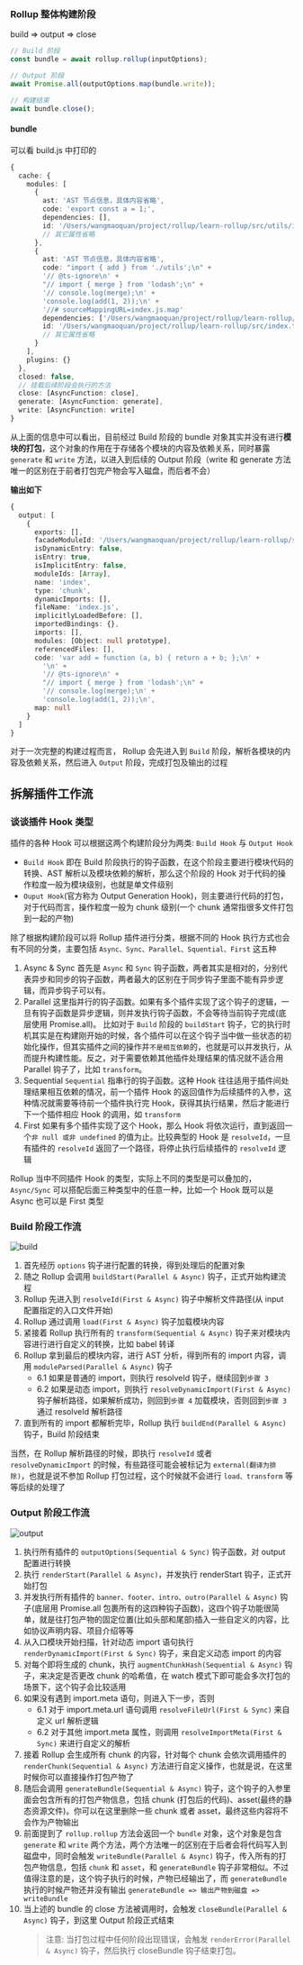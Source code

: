 ### Rollup 整体构建阶段

build => output => close

```ts
// Build 阶段
const bundle = await rollup.rollup(inputOptions);

// Output 阶段
await Promise.all(outputOptions.map(bundle.write));

// 构建结束
await bundle.close();
```

#### bundle

可以看 build.js 中打印的

```ts
{
  cache: {
    modules: [
      {
        ast: 'AST 节点信息，具体内容省略',
        code: 'export const a = 1;',
        dependencies: [],
        id: '/Users/wangmaoquan/project/rollup/learn-rollup/src/utils/index.ts',
        // 其它属性省略
      },
      {
        ast: 'AST 节点信息，具体内容省略',
        code: "import { add } from './utils';\n" +
        '// @ts-ignore\n' +
        "// import { merge } from 'lodash';\n" +
        '// console.log(merge);\n' +
        'console.log(add(1, 2));\n' +
        '//# sourceMappingURL=index.js.map'
        dependencies: ['/Users/wangmaoquan/project/rollup/learn-rollup/src/utils/index.ts' ],
        id: '/Users/wangmaoquan/project/rollup/learn-rollup/src/index.ts',
        // 其它属性省略
      }
    ],
    plugins: {}
  },
  closed: false,
  // 挂载后续阶段会执行的方法
  close: [AsyncFunction: close],
  generate: [AsyncFunction: generate],
  write: [AsyncFunction: write]
}

```

从上面的信息中可以看出，目前经过 Build 阶段的 bundle 对象其实并没有进行**模块的打包**，这个对象的作用在于存储各个模块的内容及依赖关系，同时暴露 `generate` 和 `write` 方法，以进入到后续的 Output 阶段（write 和 generate 方法唯一的区别在于前者打包完产物会写入磁盘，而后者不会）

**输出如下**

```ts
{
  output: [
    {
      exports: [],
      facadeModuleId: '/Users/wangmaoquan/project/rollup/learn-rollup/src/index.ts',
      isDynamicEntry: false,
      isEntry: true,
      isImplicitEntry: false,
      moduleIds: [Array],
      name: 'index',
      type: 'chunk',
      dynamicImports: [],
      fileName: 'index.js',
      implicitlyLoadedBefore: [],
      importedBindings: {},
      imports: [],
      modules: [Object: null prototype],
      referencedFiles: [],
      code: 'var add = function (a, b) { return a + b; };\n' +
        '\n' +
        '// @ts-ignore\n' +
        "// import { merge } from 'lodash';\n" +
        '// console.log(merge);\n' +
        'console.log(add(1, 2));\n',
      map: null
    }
  ]
}
```

对于一次完整的构建过程而言， Rollup 会先进入到 `Build` 阶段，解析各模块的内容及依赖关系，然后进入 `Output` 阶段，完成打包及输出的过程

## 拆解插件工作流

### 谈谈插件 Hook 类型

插件的各种 Hook 可以根据这两个构建阶段分为两类: `Build Hook` 与 `Output Hook`

- `Build Hook` 即在 Build 阶段执行的钩子函数，在这个阶段主要进行模块代码的转换、AST 解析以及模块依赖的解析，那么这个阶段的 Hook 对于代码的操作粒度一般为模块级别，也就是单文件级别
- `Ouput Hook`(官方称为 Output Generation Hook)，则主要进行代码的打包，对于代码而言，操作粒度一般为 chunk 级别(一个 chunk 通常指很多文件打包到一起的产物)

除了根据构建阶段可以将 Rollup 插件进行分类，根据不同的 Hook 执行方式也会有不同的分类，主要包括 `Async、Sync、Parallel、Squential、First` 这五种

1. Async & Sync
   首先是 `Async` 和 `Sync` 钩子函数，两者其实是相对的，分别代表异步和同步的钩子函数，两者最大的区别在于同步钩子里面不能有异步逻辑，而异步钩子可以有。
2. Parallel
   这里指并行的钩子函数。如果有多个插件实现了这个钩子的逻辑，一旦有钩子函数是异步逻辑，则并发执行钩子函数，不会等待当前钩子完成(底层使用 Promise.all)。
   比如对于 `Build` 阶段的 `buildStart` 钩子，它的执行时机其实是在构建刚开始的时候，各个插件可以在这个钩子当中做一些状态的初始化操作，但其实插件之间的操作并`不是相互依赖`的，也就是可以并发执行，从而提升构建性能。反之，对于需要依赖其他插件处理结果的情况就不适合用 Parallel 钩子了，比如 `transform`。
3. Sequential
   `Sequential` 指串行的钩子函数。这种 Hook 往往适用于插件间处理结果相互依赖的情况，前一个插件 Hook 的返回值作为后续插件的入参，这种情况就需要等待前一个插件执行完 Hook，获得其执行结果，然后才能进行下一个插件相应 Hook 的调用，如 `transform`
4. First
   如果有多个插件实现了这个 Hook，那么 Hook 将依次运行，直到返回一个`非 null 或非 undefined` 的值为止。比较典型的 Hook 是 `resolveId`，一旦有插件的 `resolveId` 返回了一个路径，将停止执行后续插件的 `resolveId` 逻辑

Rollup 当中不同插件 Hook 的类型，实际上不同的类型是可以叠加的，`Async/Sync` 可以搭配后面三种类型中的任意一种，比如一个 Hook 既可以是 Async 也可以是 First 类型

### Build 阶段工作流

![build](build.webp)

1. 首先经历 `options` 钩子进行配置的转换，得到处理后的配置对象
2. 随之 Rollup 会调用 `buildStart(Parallel & Async)` 钩子，正式开始构建流程
3. Rollup 先进入到 `resolveId(First & Async)` 钩子中解析文件路径(从 input 配置指定的入口文件开始)
4. Rollup 通过调用 `load(First & Async)` 钩子加载模块内容
5. 紧接着 Rollup 执行所有的 `transform(Sequential & Async)` 钩子来对模块内容进行进行自定义的转换，比如 babel 转译
6. Rollup 拿到最后的模块内容，进行 AST 分析，得到所有的 import 内容，调用 `moduleParsed(Parallel & Async)` 钩子
   - 6.1 如果是普通的 import，则执行 resolveId 钩子，继续回到`步骤 3`
   - 6.2 如果是动态 import，则执行 `resolveDynamicImport(First & Async)` 钩子解析路径，如果解析成功，则回到`步骤 4` 加载模块，否则回到`步骤 3` 通过 resolveId 解析路径
7. 直到所有的 import 都解析完毕，Rollup 执行 `buildEnd(Parallel & Async)` 钩子，Build 阶段结束

当然，在 Rollup 解析路径的时候，即执行 `resolveId` 或者 `resolveDynamicImport` 的时候，有些路径可能会被标记为 `external(翻译为排除)`，也就是说不参加 Rollup 打包过程，这个时候就不会进行 `load、transform` 等等后续的处理了

### Output 阶段工作流

![output](output.webp)

1. 执行所有插件的 `outputOptions(Sequential & Sync)` 钩子函数，对 output 配置进行转换
2. 执行 `renderStart(Parallel & Async)`，并发执行 renderStart 钩子，正式开始打包
3. 并发执行所有插件的 `banner、footer、intro、outro(Parallel & Async)` 钩子(底层用 Promise.all 包裹所有的这四种钩子函数)，这四个钩子功能很简单，就是往打包产物的固定位置(比如头部和尾部)插入一些自定义的内容，比如协议声明内容、项目介绍等等
4. 从入口模块开始扫描，针对动态 import 语句执行 `renderDynamicImport(First & Sync)` 钩子，来自定义动态 import 的内容
5. 对每个即将生成的 chunk，执行 `augmentChunkHash(Sequential & Async)` 钩子，来决定是否更改 chunk 的哈希值，在 watch 模式下即可能会多次打包的场景下，这个钩子会比较适用
6. 如果没有遇到 import.meta 语句，则进入下一步，否则
   - 6.1 对于 import.meta.url 语句调用 `resolveFileUrl(First & Sync)` 来自定义 url 解析逻辑
   - 6.2 对于其他 import.meta 属性，则调用 `resolveImportMeta(First & Sync)` 来进行自定义的解析
7. 接着 Rollup 会生成所有 chunk 的内容，针对每个 chunk 会依次调用插件的 `renderChunk(Sequential & Async)` 方法进行自定义操作，也就是说，在这里时候你可以直接操作打包产物了
8. 随后会调用 `generateBundle(Sequential & Async)` 钩子，这个钩子的入参里面会包含所有的打包产物信息，包括 chunk (打包后的代码)、asset(最终的静态资源文件)。你可以在这里删除一些 chunk 或者 asset，最终这些内容将不会作为产物输出
9. 前面提到了 `rollup.rollup` 方法会返回一个 `bundle` 对象，这个对象是包含 `generate` 和 `write` 两个方法，两个方法唯一的区别在于后者会将代码写入到磁盘中，同时会触发 `writeBundle(Parallel & Async)` 钩子，传入所有的打包产物信息，包括 `chunk` 和 `asset`，和 `generateBundle` 钩子非常相似。不过值得注意的是，这个钩子执行的时候，产物已经输出了，而 `generateBundle` 执行的时候产物还并没有输出 `generateBundle => 输出产物到磁盘 => writeBundle`
10. 当上述的 bundle 的 close 方法被调用时，会触发 `closeBundle(Parallel & Async)` 钩子，到这里 Output 阶段正式结束
    > 注意: 当打包过程中任何阶段出现错误，会触发 `renderError(Parallel & Async)` 钩子，然后执行 closeBundle 钩子结束打包。
